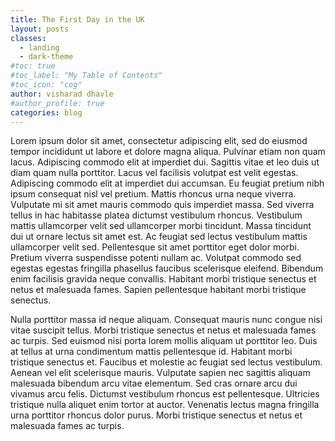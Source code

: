 ```yaml
---
title: The First Day in the UK
layout: posts
classes:
  - landing
  - dark-theme
#toc: true
#toc_label: "My Table of Contents"
#toc_icon: "cog" 
author: visharad dhavle
#author_profile: true
categories: blog
---
```




Lorem ipsum dolor sit amet, consectetur adipiscing elit, sed do eiusmod tempor incididunt ut labore et dolore magna aliqua. Pulvinar etiam non quam lacus. Adipiscing commodo elit at imperdiet dui. Sagittis vitae et leo duis ut diam quam nulla porttitor. Lacus vel facilisis volutpat est velit egestas. Adipiscing commodo elit at imperdiet dui accumsan. Eu feugiat pretium nibh ipsum consequat nisl vel pretium. Mattis rhoncus urna neque viverra. Vulputate mi sit amet mauris commodo quis imperdiet massa. Sed viverra tellus in hac habitasse platea dictumst vestibulum rhoncus. Vestibulum mattis ullamcorper velit sed ullamcorper morbi tincidunt. Massa tincidunt dui ut ornare lectus sit amet est. Ac feugiat sed lectus vestibulum mattis ullamcorper velit sed. Pellentesque sit amet porttitor eget dolor morbi. Pretium viverra suspendisse potenti nullam ac. Volutpat commodo sed egestas egestas fringilla phasellus faucibus scelerisque eleifend. Bibendum enim facilisis gravida neque convallis. Habitant morbi tristique senectus et netus et malesuada fames. Sapien pellentesque habitant morbi tristique senectus.

Nulla porttitor massa id neque aliquam. Consequat mauris nunc congue nisi vitae suscipit tellus. Morbi tristique senectus et netus et malesuada fames ac turpis. Sed euismod nisi porta lorem mollis aliquam ut porttitor leo. Duis at tellus at urna condimentum mattis pellentesque id. Habitant morbi tristique senectus et. Faucibus et molestie ac feugiat sed lectus vestibulum. Aenean vel elit scelerisque mauris. Vulputate sapien nec sagittis aliquam malesuada bibendum arcu vitae elementum. Sed cras ornare arcu dui vivamus arcu felis. Dictumst vestibulum rhoncus est pellentesque. Ultricies tristique nulla aliquet enim tortor at auctor. Venenatis lectus magna fringilla urna porttitor rhoncus dolor purus. Morbi tristique senectus et netus et malesuada fames ac turpis.
